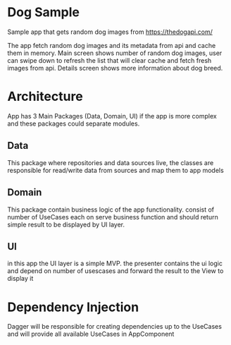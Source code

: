 # Dog Sample
Sample app that gets random dog images from https://thedogapi.com/

The app fetch random dog images and its metadata from api and cache them in memory.
Main screen shows number of random dog images, user can swipe down to refresh the list that will clear cache and fetch fresh images from api.
Details screen shows more information about dog breed.


# Architecture

App has 3 Main Packages (Data, Domain, UI) if the app is more complex and these packages could separate modules.

## Data

This package where repositories and data sources live, the classes are responsible for read/write data from sources and map them to app models

## Domain

This package contain business logic of the app functionality.
consist of number of UseCases each on serve business function and should return simple result to be displayed by UI layer.
 

## UI
in this app the UI layer is a simple MVP. the presenter contains the ui logic and depend on number of usescases and forward the result to the View to display it


# Dependency Injection
Dagger will be responsible for creating dependencies up to the UseCases and will provide all available UseCases in AppComponent 
